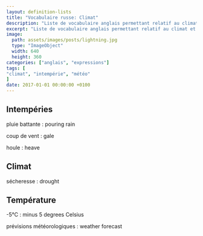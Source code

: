 ```yaml
---
layout: definition-lists
title: "Vocabulaire russe: Climat"
description: "Liste de vocabulaire anglais permettant relatif au climat et à la météo."
excerpt: "Liste de vocabulaire anglais permettant relatif au climat et à la météo."
image:
  path: assets/images/posts/lightning.jpg
  type: "ImageObject"
  width: 640
  height: 360
categories: ["anglais", "expressions"]
tags: [
"climat", "intempérie", "météo"
]
date: 2017-01-01 00:00:00 +0100
---
```


## Intempéries

pluie battante
: pouring rain

coup de vent
: gale

houle
: heave


## Climat

sécheresse
: drought


## Température

-5°C
: minus 5 degrees Celsius

prévisions météorologiques
: weather forecast
